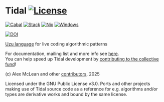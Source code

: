 
# Tidal <a href="https://github.com/tidalcycles/Tidal/LICENSE"><img alt="License" src="https://img.shields.io/github/license/tidalcycles/Tidal"></a>

<a href="https://github.com/tidalcycles/Tidal/actions/workflows/ci.yml"><img alt="Cabal" src="https://img.shields.io/github/actions/workflow/status/tidalcycles/Tidal/ci.yml?label=Cabal&logo=githubactions&logoColor=white"></a>
<a href="https://github.com/tidalcycles/Tidal/actions/workflows/stack.yml"><img alt="Stack" src="https://img.shields.io/github/actions/workflow/status/tidalcycles/Tidal/stack.yml?label=Stack&logo=githubactions&logoColor=white"></a>
<a href="https://github.com/tidalcycles/Tidal/actions/workflows/nix.yml"><img alt="Nix" src="https://img.shields.io/github/actions/workflow/status/tidalcycles/Tidal/nix.yml?label=Nix&logo=githubactions&logoColor=white"></a>
<a href="https://github.com/tidalcycles/Tidal/actions/workflows/windows.yml"><img alt="Windows" src="https://img.shields.io/github/actions/workflow/status/tidalcycles/Tidal/windows.yml?label=Windows&logo=githubactions&logoColor=white"></a>

[![DOI](https://zenodo.org/badge/898407.svg)](https://doi.org/10.5281/zenodo.592191)
 
[Uzu language](https://uzu.lurk.org/) for live coding algorithmic patterns

For documentation, mailing list and more info see [here](https://tidalcycles.org/).  
You can help speed up Tidal development by [contributing to the collective fund](https://opencollective.com/tidalcycles)!

(c) Alex McLean and other [contributors](https://github.com/tidalcycles/Tidal/graphs/contributors), 2025

Licensed under the GNU Public License v3.0. Ports and other projects making use of Tidal source code as a reference for e.g. algorithms and/or types are derivative works and bound by the same license.
